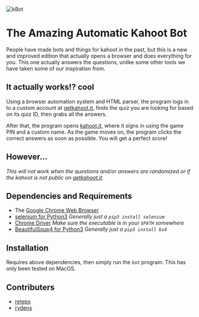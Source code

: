 ![kBot](https://ryand.ryansdell.tk/images/kahootbotimg.png)
# The Amazing Automatic Kahoot Bot
People have made bots and things for kahoot in the past, but this is
a new and improved edition that actually opens a browser and does
everything for you. This one actually answers the questions, unlike
some other tools we have taken some of our inspiration from.

## It actually works!? cool
Using a browser automation system and HTML parser, the program logs in
to a custom account at [getkahoot.it](getkahoot.it), finds the quiz
you are looking for based on its quiz ID, then grabs all the answers.

After that, the program opens [kahoot.it](kahoot.it), where it signs
in using the game PIN and a custom name. As the game moves on, the
program clicks the correct answers as soon as possible. You will get
a perfect score!

## However...
*This will not work when the questions and/or answers are _randomized_
or if the kahoot is not public on _[getkahoot.it](getkahoot.it)_*.

## Dependencies and Requirements

* The [Google Chrome Web
  Browser](https://www.google.com/chrome/browser/desktop/index.html)
* [selenium for Python3](https://pypi.python.org/pypi/selenium)
  _Generally just a `pip3 install selenium`_
* [Chrome
  Driver](https://sites.google.com/a/chromium.org/chromedriver/downloads)
  _Make sure the executable is in your `$PATH` somewhere_
* [BeautifulSoup4 for Python3](https://pypi.python.org/pypi/beautifulsoup4)
  _Generally just a `pip3 install bs4`_

## Installation
Requires above dependencies, then simply run the `bot` program. This
has only been tested on MacOS.

## Contributers
* [reteps](github.com/reteps)
* [rydens](github.com/rydens)
